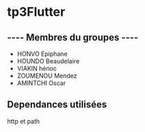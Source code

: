 # tp3Flutter

## ---- Membres du groupes ----
- HONVO Epiphane
- HOUNDO Beaudelaire
- VIAKIN hénoc
- ZOUMENOU Mendez 
- AMINTCHI Oscar

## Dependances utilisées

http et path
